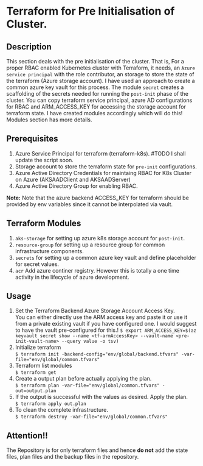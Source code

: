 # Terraform for Pre Initialisation of Cluster.

## Description
This section deals with the pre initialisation of the cluster. That is, For a proper RBAC enabled Kubernetes cluster  with Terraform, it needs, an `Azure service principal` with the role contributor, an storage to store the state of the terraform (Azure storage account). I have used an approach to create a common azure key vault for this process. The module `secret` creates a scaffolding of the secrets  needed for running the `post-init` phase of the cluster. You can copy terraform service principal, azure AD configurations for RBAC and ARM_ACCESS_KEY for accessing the storage account for terraform state. I have created modules accordingly which will do this! Modules section has more details.

## Prerequisites
1. Azure Service Principal for terraform (terraform-k8s). #TODO I shall update the script soon.
2. Storage account to store the terraform state for `pre-init` configurations.
3. Azure Active Directory Credentials for maintaing RBAC for K8s Cluster on Azure (AKSAADClient and AKSAADServer)
4. Azure Active Directory Group for enabling RBAC.

**Note:** Note that the azure backend ACCESS_KEY for terraform should be provided by env variables since it cannot be interpolated via vault.


## Terraform Modules
1. `aks-storage` for setting up azure k8s storage account for `post-init`.
2. `resource-group` for setting up a resource group for common infrastructure components.
3. `secrets` for setting up a common azure key vault and define placeholder for secret values.
4. `acr` Add azure continer registry. However this is totally a one time activity in the lifecycle of azure development.

## Usage
1. Set the Terraform Backend Azure Storage Account Access Key. \
You can either directly use the ARM access key and paste it or use it from a private existing vault if you have configured one. I would suggest to have the vault pre-configured for this.!
``$ export ARM_ACCESS_KEY=$(az keyvault secret show --name <tf-armAccessKey> --vault-name <pre-init-vault-name> --query value -o tsv)``
2. Initialize terraform \
``$ terraform init -backend-config="env/global/backend.tfvars" -var-file="env/global/common.tfvars"``
3. Terraform list modules \
``$ terraform get``
4. Create a output plan before actually applying the plan. \
``$ terraform plan -var-file="env/global/common.tfvars" -out=output.plan``
5. If the output is successful with the values as desired. Apply the plan. \
``$ terraform apply out.plan``
6. To clean the complete infrastructure. \
``$ terraform destroy -var-file="env/global/common.tfvars"``

## Attention!!
The Repository is for only terraform files and hence **do not** add the state files, plan files and the backup files in the repository.



